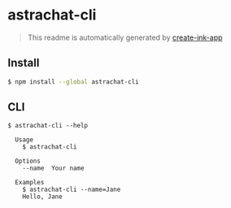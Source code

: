 # astrachat-cli

> This readme is automatically generated by [create-ink-app](https://github.com/vadimdemedes/create-ink-app)

## Install

```bash
$ npm install --global astrachat-cli
```

## CLI

```
$ astrachat-cli --help

  Usage
    $ astrachat-cli

  Options
    --name  Your name

  Examples
    $ astrachat-cli --name=Jane
    Hello, Jane
```
